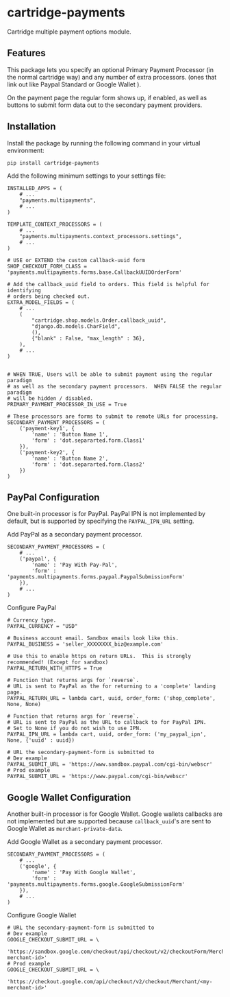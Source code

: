 cartridge-payments
==================

Cartridge multiple payment options module.

Features
-------------------------

This package lets you specify an optional Primary Payment Processor (in the normal cartridge way) and any number of extra processors. (ones that link out like Paypal Standard or Google Wallet ).

On the payment page the regular form shows up, if enabled, as well as buttons to submit form data out to the secondary payment providers.

Installation
-------------------------

Install the package by running the following command in your virtual environment:
    
    pip install cartridge-payments
    
Add the following minimum settings to your settings file:

    INSTALLED_APPS = (
	    # ...
	    "payments.multipayments",
	    # ...
	)
	
	TEMPLATE_CONTEXT_PROCESSORS = (
	    # ...
	    "payments.multipayments.context_processors.settings",
	    # ...
	)
    
    # USE or EXTEND the custom callback-uuid form
	SHOP_CHECKOUT_FORM_CLASS = 'payments.multipayments.forms.base.CallbackUUIDOrderForm'
	
	# Add the callback_uuid field to orders. This field is helpful for identifying
	# orders being checked out.
	EXTRA_MODEL_FIELDS = (
        # ...
	    (
	        "cartridge.shop.models.Order.callback_uuid",
	        "django.db.models.CharField",
	        (),
	        {"blank" : False, "max_length" : 36},
	    ),
        # ...
	)


    # WHEN TRUE, Users will be able to submit payment using the regular paradigm
	# as well as the secondary payment processors.  WHEN FALSE the regular paradigm
	# will be hidden / disabled.
	PRIMARY_PAYMENT_PROCESSOR_IN_USE = True
	
	# These processors are forms to submit to remote URLs for processing.
	SECONDARY_PAYMENT_PROCESSORS = (
	    ('payment-key1', {
	        'name' : 'Button Name 1',
	        'form' : 'dot.separarted.form.Class1'
	    }),
	    ('payment-key2', {
	        'name' : 'Button Name 2',
	        'form' : 'dot.separarted.form.Class2'
	    })
	)
	
PayPal Configuration
-------------------------

One built-in processor is for PayPal.
PayPal IPN is not implemented by default, but is supported by specifying the `PAYPAL_IPN_URL` setting.

Add PayPal as a secondary payment processor.

	SECONDARY_PAYMENT_PROCESSORS = (
        # ...
	    ('paypal', {
	        'name' : 'Pay With Pay-Pal',
	        'form' : 'payments.multipayments.forms.paypal.PaypalSubmissionForm'
	    }),
        # ...
    )
        
Configure PayPal
    
    # Currency type.
    PAYPAL_CURRENCY = "USD"
    
    # Business account email. Sandbox emails look like this.
	PAYPAL_BUSINESS = 'seller_XXXXXXXX_biz@example.com' 
    
    # Use this to enable https on return URLs.  This is strongly recommended! (Except for sandbox)
	PAYPAL_RETURN_WITH_HTTPS = True 
    
	# Function that returns args for `reverse`. 
    # URL is sent to PayPal as the for returning to a 'complete' landing page.
	PAYPAL_RETURN_URL = lambda cart, uuid, order_form: ('shop_complete', None, None)
    
	# Function that returns args for `reverse`. 
    # URL is sent to PayPal as the URL to callback to for PayPal IPN.
	# Set to None if you do not wish to use IPN.
	PAYPAL_IPN_URL = lambda cart, uuid, order_form: ('my_paypal_ipn', None, {'uuid' : uuid})
        
	# URL the secondary-payment-form is submitted to
    # Dev example
	PAYPAL_SUBMIT_URL = 'https://www.sandbox.paypal.com/cgi-bin/webscr'
    # Prod example
    PAYPAL_SUBMIT_URL = 'https://www.paypal.com/cgi-bin/webscr'

Google Wallet Configuration
-------------------------

Another built-in processor is for Google Wallet.
Google wallets callbacks are not implemented but are supported because `callback_uuid`'s are
sent to Google Wallet as `merchant-private-data`. 

Add Google Wallet as a secondary payment processor.

    SECONDARY_PAYMENT_PROCESSORS = (
        # ...
	    ('google', {
            'name' : 'Pay With Google Wallet',
	        'form' : 'payments.multipayments.forms.google.GoogleSubmissionForm'
	    }),
        # ...
    )
        
Configure Google Wallet
    
    # URL the secondary-payment-form is submitted to
    # Dev example
    GOOGLE_CHECKOUT_SUBMIT_URL = \
	    'https://sandbox.google.com/checkout/api/checkout/v2/checkoutForm/Merchant/<my-merchant-id>'
    # Prod example
    GOOGLE_CHECKOUT_SUBMIT_URL = \
	    'https://checkout.google.com/api/checkout/v2/checkout/Merchant/<my-merchant-id>'